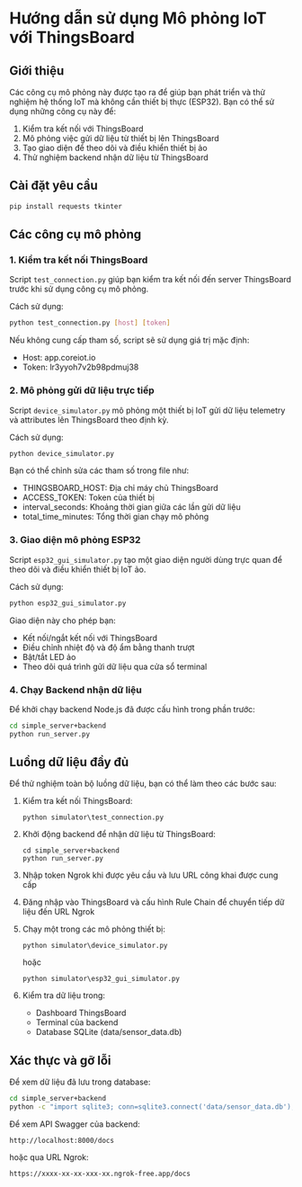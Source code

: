 # Hướng dẫn sử dụng Mô phỏng IoT với ThingsBoard

## Giới thiệu

Các công cụ mô phỏng này được tạo ra để giúp bạn phát triển và thử nghiệm hệ thống IoT mà không cần thiết bị thực (ESP32). Bạn có thể sử dụng những công cụ này để:

1. Kiểm tra kết nối với ThingsBoard
2. Mô phỏng việc gửi dữ liệu từ thiết bị lên ThingsBoard
3. Tạo giao diện để theo dõi và điều khiển thiết bị ảo
4. Thử nghiệm backend nhận dữ liệu từ ThingsBoard

## Cài đặt yêu cầu

```bash
pip install requests tkinter
```

## Các công cụ mô phỏng

### 1. Kiểm tra kết nối ThingsBoard

Script `test_connection.py` giúp bạn kiểm tra kết nối đến server ThingsBoard trước khi sử dụng công cụ mô phỏng.

Cách sử dụng:
```bash
python test_connection.py [host] [token]
```

Nếu không cung cấp tham số, script sẽ sử dụng giá trị mặc định:
- Host: app.coreiot.io
- Token: lr3yyoh7v2b98pdmuj38

### 2. Mô phỏng gửi dữ liệu trực tiếp

Script `device_simulator.py` mô phỏng một thiết bị IoT gửi dữ liệu telemetry và attributes lên ThingsBoard theo định kỳ.

Cách sử dụng:
```bash
python device_simulator.py
```

Bạn có thể chỉnh sửa các tham số trong file như:
- THINGSBOARD_HOST: Địa chỉ máy chủ ThingsBoard
- ACCESS_TOKEN: Token của thiết bị
- interval_seconds: Khoảng thời gian giữa các lần gửi dữ liệu
- total_time_minutes: Tổng thời gian chạy mô phỏng

### 3. Giao diện mô phỏng ESP32

Script `esp32_gui_simulator.py` tạo một giao diện người dùng trực quan để theo dõi và điều khiển thiết bị IoT ảo.

Cách sử dụng:
```bash
python esp32_gui_simulator.py
```

Giao diện này cho phép bạn:
- Kết nối/ngắt kết nối với ThingsBoard
- Điều chỉnh nhiệt độ và độ ẩm bằng thanh trượt
- Bật/tắt LED ảo
- Theo dõi quá trình gửi dữ liệu qua cửa sổ terminal

### 4. Chạy Backend nhận dữ liệu

Để khởi chạy backend Node.js đã được cấu hình trong phần trước:

```bash
cd simple_server+backend
python run_server.py
```

## Luồng dữ liệu đầy đủ

Để thử nghiệm toàn bộ luồng dữ liệu, bạn có thể làm theo các bước sau:

1. Kiểm tra kết nối ThingsBoard:
   ```
   python simulator\test_connection.py
   ```

2. Khởi động backend để nhận dữ liệu từ ThingsBoard:
   ```
   cd simple_server+backend
   python run_server.py
   ```

3. Nhập token Ngrok khi được yêu cầu và lưu URL công khai được cung cấp

4. Đăng nhập vào ThingsBoard và cấu hình Rule Chain để chuyển tiếp dữ liệu đến URL Ngrok

5. Chạy một trong các mô phỏng thiết bị:
   ```
   python simulator\device_simulator.py
   ```
   hoặc
   ```
   python simulator\esp32_gui_simulator.py
   ```

6. Kiểm tra dữ liệu trong:
   - Dashboard ThingsBoard
   - Terminal của backend
   - Database SQLite (data/sensor_data.db)

## Xác thực và gỡ lỗi

Để xem dữ liệu đã lưu trong database:

```bash
cd simple_server+backend
python -c "import sqlite3; conn=sqlite3.connect('data/sensor_data.db'); cursor=conn.cursor(); cursor.execute('SELECT * FROM telemetry_data ORDER BY id DESC LIMIT 10'); print(cursor.fetchall()); conn.close()"
```

Để xem API Swagger của backend:

```
http://localhost:8000/docs
```
hoặc qua URL Ngrok:
```
https://xxxx-xx-xx-xxx-xx.ngrok-free.app/docs
```
